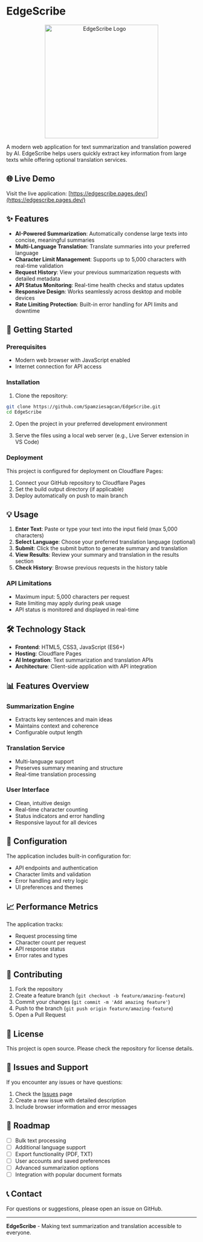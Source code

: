 # EdgeScribe

<div align="center">
  <img src="https://github.com/user-attachments/assets/your-logo-filename" alt="EdgeScribe Logo" width="300"/>
</div>

A modern web application for text summarization and translation powered by AI. EdgeScribe helps users quickly extract key information from large texts while offering optional translation services.

## 🌐 Live Demo

Visit the live application: [https://edgescribe.pages.dev/](https://edgescribe.pages.dev/)

## ✨ Features

- **AI-Powered Summarization**: Automatically condense large texts into concise, meaningful summaries
- **Multi-Language Translation**: Translate summaries into your preferred language
- **Character Limit Management**: Supports up to 5,000 characters with real-time validation
- **Request History**: View your previous summarization requests with detailed metadata
- **API Status Monitoring**: Real-time health checks and status updates
- **Responsive Design**: Works seamlessly across desktop and mobile devices
- **Rate Limiting Protection**: Built-in error handling for API limits and downtime

## 🚀 Getting Started

### Prerequisites

- Modern web browser with JavaScript enabled
- Internet connection for API access

### Installation

1. Clone the repository:
```bash
git clone https://github.com/Spamziesagcan/EdgeScribe.git
cd EdgeScribe
```

2. Open the project in your preferred development environment

3. Serve the files using a local web server (e.g., Live Server extension in VS Code)

### Deployment

This project is configured for deployment on Cloudflare Pages:

1. Connect your GitHub repository to Cloudflare Pages
2. Set the build output directory (if applicable)
3. Deploy automatically on push to main branch

## 💡 Usage

1. **Enter Text**: Paste or type your text into the input field (max 5,000 characters)
2. **Select Language**: Choose your preferred translation language (optional)
3. **Submit**: Click the submit button to generate summary and translation
4. **View Results**: Review your summary and translation in the results section
5. **Check History**: Browse previous requests in the history table

### API Limitations

- Maximum input: 5,000 characters per request
- Rate limiting may apply during peak usage
- API status is monitored and displayed in real-time

## 🛠️ Technology Stack

- **Frontend**: HTML5, CSS3, JavaScript (ES6+)
- **Hosting**: Cloudflare Pages
- **AI Integration**: Text summarization and translation APIs
- **Architecture**: Client-side application with API integration

## 📊 Features Overview

### Summarization Engine
- Extracts key sentences and main ideas
- Maintains context and coherence
- Configurable output length

### Translation Service
- Multi-language support
- Preserves summary meaning and structure
- Real-time translation processing

### User Interface
- Clean, intuitive design
- Real-time character counting
- Status indicators and error handling
- Responsive layout for all devices

## 🔧 Configuration

The application includes built-in configuration for:
- API endpoints and authentication
- Character limits and validation
- Error handling and retry logic
- UI preferences and themes

## 📈 Performance Metrics

The application tracks:
- Request processing time
- Character count per request
- API response status
- Error rates and types

## 🤝 Contributing

1. Fork the repository
2. Create a feature branch (`git checkout -b feature/amazing-feature`)
3. Commit your changes (`git commit -m 'Add amazing feature'`)
4. Push to the branch (`git push origin feature/amazing-feature`)
5. Open a Pull Request

## 📝 License

This project is open source. Please check the repository for license details.

## 🐛 Issues and Support

If you encounter any issues or have questions:

1. Check the [Issues](https://github.com/Spamziesagcan/EdgeScribe/issues) page
2. Create a new issue with detailed description
3. Include browser information and error messages

## 🚀 Roadmap

- [ ] Bulk text processing
- [ ] Additional language support
- [ ] Export functionality (PDF, TXT)
- [ ] User accounts and saved preferences
- [ ] Advanced summarization options
- [ ] Integration with popular document formats

## 📞 Contact

For questions or suggestions, please open an issue on GitHub.

---

**EdgeScribe** - Making text summarization and translation accessible to everyone.
